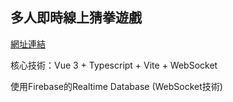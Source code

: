 ## 多人即時線上猜拳遊戲

[網址連結](https://socketgame.azurewebsites.net/)

核心技術：Vue 3 + Typescript + Vite + WebSocket

使用Firebase的Realtime Database (WebSocket技術)
